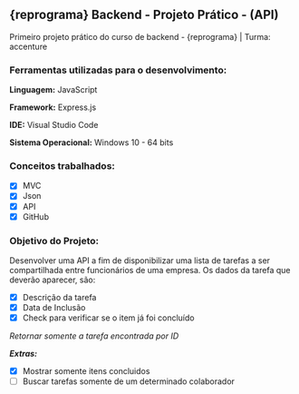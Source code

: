 ## {reprograma} Backend - Projeto Prático - (API)
Primeiro projeto prático do curso de backend - {reprograma} | Turma: accenture

### Ferramentas utilizadas para o desenvolvimento:

**Linguagem:** JavaScript

**Framework:** Express.js

**IDE:** Visual Studio Code

**Sistema Operacional:** Windows 10 - 64 bits

### Conceitos trabalhados:

- [x] MVC
- [x] Json
- [x] API
- [x] GitHub

### Objetivo do Projeto:

Desenvolver uma API a fim de disponibilizar uma lista de tarefas a ser compartilhada entre funcionários de uma empresa. Os dados da tarefa que deverão aparecer, são:

- [x] Descrição da tarefa
- [x] Data de Inclusão
- [x] Check para verificar se o item já foi concluído

_Retornar somente a tarefa encontrada por ID_

**_Extras:_**
- [x] Mostrar somente itens concluidos
- [ ] Buscar tarefas somente de um determinado colaborador

